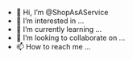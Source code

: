 - 👋 Hi, I’m @ShopAsAService
- 👀 I’m interested in ...
- 🌱 I’m currently learning ...
- 💞️ I’m looking to collaborate on ...
- 📫 How to reach me ...

<!---
ShopAsAService/ShopAsAService is a ✨ special ✨ repository because its `README.md` (this file) appears on your GitHub profile.
You can click the Preview link to take a look at your changes.
--->
